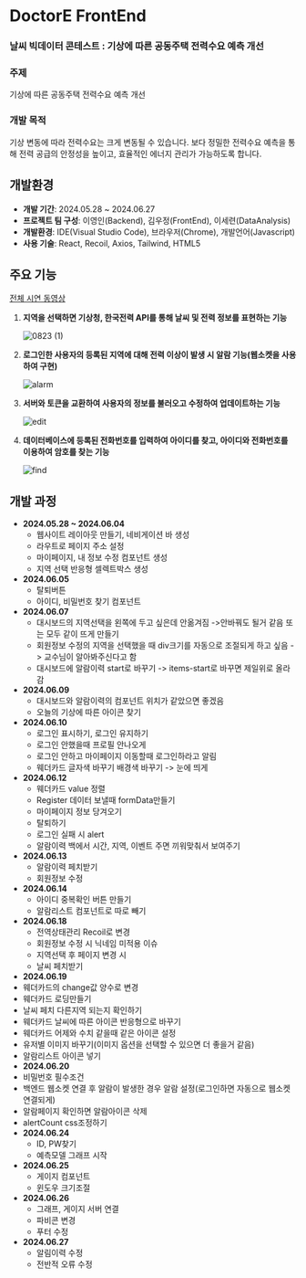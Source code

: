 # DoctorE FrontEnd

### 날씨 빅데이터 콘테스트 : 기상에 따른 공동주택 전력수요 예측 개선

### 주제
기상에 따른 공동주택 전력수요 예측 개선

### 개발 목적
기상 변동에 따라 전력수요는 크게 변동될 수 있습니다. 보다 정밀한 전력수요 예측을 통해 전력 공급의 안정성을 높이고, 효율적인 에너지 관리가 가능하도록 합니다.

## 개발환경

- **개발 기간**: 2024.05.28 ~ 2024.06.27
- **프로젝트 팀 구성**: 이영인(Backend), 김우정(FrontEnd), 이세련(DataAnalysis)
- **개발환경**: IDE(Visual Studio Code), 브라우저(Chrome), 개발언어(Javascript)
- **사용 기술**: React, Recoil, Axios, Tailwind, HTML5

## 주요 기능

[전체 시연 동영상](https://youtu.be/izu8rs2vhy0)

1. **지역을 선택하면 기상청, 한국전력 API를 통해 날씨 및 전력 정보를 표현하는 기능**

   ![0823 (1)](https://github.com/user-attachments/assets/0223fc2a-81b9-4283-8141-ee43be4d221e)

2. **로그인한 사용자의 등록된 지역에 대해 전력 이상이 발생 시 알람 기능(웹소켓을 사용하여 구현)**

   ![alarm](https://github.com/user-attachments/assets/da7785f4-0d83-427c-aa84-975424039217)

3. **서버와 토큰을 교환하여 사용자의 정보를 불러오고 수정하여 업데이트하는 기능**

   ![edit](https://github.com/user-attachments/assets/c4f2a35b-f128-41c5-8d8b-04dfc7194041)

4. **데이터베이스에 등록된 전화번호를 입력하여 아이디를 찾고, 아이디와 전화번호를 이용하여 암호를 찾는 기능**

   ![find](https://github.com/user-attachments/assets/e7c0f766-0b9f-42d1-94d0-733434a56320)

## 개발 과정

- **2024.05.28 ~ 2024.06.04**
  - 웹사이트 레이아웃 만들기, 네비게이션 바 생성
  - 라우트로 페이지 주소 설정
  - 마이페이지, 내 정보 수정 컴포넌트 생성
  - 지역 선택 반응형 셀렉트박스 생성
- **2024.06.05**
  - 탈퇴버튼
  - 아이디, 비밀번호 찾기 컴포넌트
- **2024.06.07**
  - 대시보드의 지역선택을 왼쪽에 두고 싶은데 안옮겨짐 ->안바꿔도 될거 같음 또는 모두 같이 뜨게 만들기
  - 회원정보 수정의 지역을 선택했을 때 div크기를 자동으로 조절되게 하고 싶음 -> 교수님이 알아봐주신다고 함
  - 대시보드에 알람이력 start로 바꾸기 -> items-start로 바꾸면 제일위로 올라감
- **2024.06.09**
  - 대시보드와 알람이력의 컴포넌트 위치가 같았으면 좋겠음
  - 오늘의 기상에 따른 아이콘 찾기
- **2024.06.10**
  - 로그인 표시하기, 로그인 유지하기
  - 로그인 안했을때 프로필 안나오게
  - 로그인 안하고 마이페이지 이동할때 로그인하라고 알림
  - 웨더카드 글자색 바꾸기 배경색 바꾸기 -> 눈에 띄게
- **2024.06.12**
  - 웨더카드 value 정렬
  - Register 데이터 보낼때 formData만들기
  - 마이페이지 정보 당겨오기
  - 탈퇴하기
  - 로그인 실패 시 alert
  - 알람이력 백에서 시간, 지역, 이벤트 주면 끼워맞춰서 보여주기
- **2024.06.13**
  - 알람이력 페치받기
  - 회원정보 수정
- **2024.06.14**
  - 아이디 중복확인 버튼 만들기
  - 알람리스트 컴포넌트로 따로 빼기
- **2024.06.18**
  - 전역상태관리 Recoil로 변경
  - 회원정보 수정 시 닉네임 미적용 이슈
  - 지역선택 후 페이지 변경 시
  - 날씨 페치받기
 - **2024.06.19**
  - 웨더카드의 change값 양수로 변경
  - 웨더카드 로딩만들기
  - 날씨 페치 다른지역 되는지 확인하기
  - 웨더카드 날씨에 따른 아이콘 반응형으로 바꾸기
  - 웨더카드 어제와 수치 같을때 같은 아이콘 설정
  - 유저별 이미지 바꾸기(이미지 옵션을 선택할 수 있으면 더 좋을거 같음)
  - 알람리스트 아이콘 넣기
 - **2024.06.20**
  - 비밀번호 필수조건
  - 백엔드 웹소켓 연결 후 알람이 발생한 경우 알람 설정(로그인하면 자동으로 웹소켓 연결되게)
  - 알람페이지 확인하면 알람아이콘 삭제
  - alertCount css조정하기
- **2024.06.24**
  - ID, PW찾기
  - 예측모델 그래프 시작
- **2024.06.25**
  - 게이지 컴포넌트
  - 윈도우 크기조절
- **2024.06.26**
  - 그래프, 게이지 서버 연결
  - 파비콘 변경
  - 푸터 수정
- **2024.06.27**
  - 알림이력 수정
  - 전반적 오류 수정
